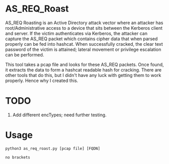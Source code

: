 # AS_REQ_Roast

AS_REQ Roasting is an Active Directory attack vector where an attacker has root/Administrative access to a device that sits between the Kerberos client and server. If the victim authenticates via Kerberos, the attacker can capture the AS_REQ packet which contains cipher data that when parsed properly can be fed into hashcat. When successfully cracked, the clear text password of the victim is attained; lateral movement or privilege escalation can be performed. 

This tool takes a pcap file and looks for these AS_REQ packets. Once found, it extracts the data to form a hashcat readable hash for cracking. There are other tools that do this, but I didn't have any luck with getting them to work properly. Hence why I created this. 




# TODO

1. Add different encTypes; need further testing.




# Usage

```
python3 as_req_roast.py [pcap file] [FQDN]

no brackets
```


